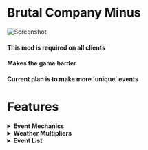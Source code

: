 # Brutal Company Minus
![Screenshot](https://i.imgur.com/jS0vFm2.jpg)
#### This mod is required on all clients
#### Makes the game harder
#### Current plan is to make more 'unique' events

# Features
<details>
  <summary><b>Event Mechanics</b></summary>
    
  - Whenever you land on a moon, a couple of events will be chosen, these events will appear in the UI in the top right hand corner of your screen, this can be open and closed by pressing 'k' or a custom set value in the config.
![Screenshot](https://i.imgur.com/wjsVK7b.jpg)

  - Events will come in 6 main types and are categorized by color
  - These types all have there own weights to get that type of event, this can be changed in the config to use custom set weights instead of type weights.

![Screenshot](https://i.imgur.com/xlanuOi.jpg)
</details>
<details>
  <summary><b>Weather Multipliers</b></summary>

  - Weathers will now come with scrapValue, scrapAmount and factorySize multipliers.
  - These will also be displayed ingame on the terminal in this format <mark>(xScrapValue, xScrapAmount, xFactorySize)</mark> as such
![Screenshot](https://i.imgur.com/biZv8ck.jpg)

  - You can also enable randomize weather multipliers in the config, which will give abit of rng to the weathers after every day.
  - Default multiplier values goes as follows, these can be changed in the config.

**WARNING: Setting a factory size value below 1.00 may crash your game**

| Weather    | Scrap value | Scrap amount | Factory Size |
|------------|-------------|--------------|--------------|
| None       | 1.00        | 1.00         | 1.00         |
| DustClouds | 1.05        | 1.00         | 1.00         |
| Rainy      | 1.05        | 1.00         | 1.00         |
| Stormy     | 1.25        | 1.00         | 1.00         |
| Foggy      | 1.15        | 1.00         | 1.00         |
| Flooded    | 1.20        | 1.00         | 1.00         |
| Eclipsed   | 1.40        | 1.00         | 1.00         |
</details>

<details>
  <summary><b>Event List</b></summary>
  
  - List of all events in corresponding types
  
  <details>
    <summary><b>Very Good</b></summary>
    
| Name | Description |
|-|-|
| Big Bonus | Large sum of credis |
| Scrap Galore | Increased scrap value and amount |
| Golden Bars | Only golden bars will spawn on the map |
| Big Delivery | Spawns a shipment with a bunch of items |
| Plenty Outside Scrap | Spawns scrap outside |
  </details>

  <details>
    <summary><b>Good</b></summary>

| Name | Description |
|-|-|
| Bounty | Killing enemies will now reward credits |
| Bonus | Sum of credits |
| Smaller Map | Reduces factory size |
| More Scrap | Increased scrap amount |
| Higher Scrap Value | Increased scrap value |
| Golden Facility | Only spawns Goldencup, Ring, Goldbar, Fancylamp, Perfumebottle, Painting and Cashregister on the map |
| Dentures | Only spawns teeth on the map |
| Pickles | Only spawns pickles on the map |
| Honk | Only spawns horns on the map |
| Transmute Scrap Small | Takes any one-handed scrap in map scrap pool and only spawns that |
| Small Delivery | Spawns a shipment with some items |
| Scarce Outside Scrap | Spawns scrap outside |
  </details>

  <details>
    <summary><b>Remove Enemy</b></summary>
    - These will also prevent any event with that 'enemy' to be picked.
    

| Name | Description |
|-|-|
| No Baboons | Removes Baboon Hawk |
| No Bracken | Removes Bracken |
| No Coilhead | Removes Coil Head |
| No Dogs | Removes Eyeless Dog |
| No Giants | Removes Forest Keeper |
| No Hoarding Bugs | Removes Hoarding Bug |
| No Jester | Removes Jester |
| No Little Girl | Removes Ghost Girl |
| No Lizards | Removes Spore Lizard |
| No Nutcrackers | Removes Nutcracker |
| No Spiders | Removes Bunker Spider |
| No Thumpers | Removes Thumper |
| No Snare Fleas | Removes Snare Flea |
| No Worm | Removes Earth Leviathan |
| No Slimes | Removes Hygrodere |
| No Maksks | Removes Masked and removes related scraps |
| No Turrets | Removes Turret |
| No Landmines | Removes Landmine |
  </details>

  <details>
    <summary><b>Neutral</b></summary>

| Name | Description |
|-|-|
| Nothing | Nothing |
| Locusts | Spawns Roaming Locusts |
| Birds | Spawns Manticoils |
| Trees | Spawns Trees |
| Leafless Brown Trees | Spawns trees withouth leaves |
| Leafless Trees | Spawns spooky trees |
  </details>

  <details>
    <summary><b>Bad</b></summary>

| Name | Description |
|-|-|
| Hoarding Bugs | Spawns Hoarding bugs outside and inside, comes with Scarce Outside Scrap |
| Bees | Spawns Bees outside |
| Landmines | Increased rates of landmines inside |
| Lizard | Spawns Spore Lizard inside |
| Slimes | Spawns Hygrodere outside and inside |
| Thumpers | Spawns Thumpers inside |
| Turrets | Increased rates of turrets inside |
| Spiders | Spawns Bunker Spiders outside and inside, comes with Leafless Brown Trees |
| Snare Fleas | Spawns Snare Fleas inside |
| Door Glitch | Makes big doors inside the facility open and close randomly |
| Outside Turrets | Spawns turrets outside, comes with Trees |
| Outside Landmines | Spawns Landmines outside |
  </details>

  <details>
    <summary><b>Very Bad</b></summary>
    
| Name | Description |
|-|-|
| Nutcracker | Spawns Nutcrackers outside and inside, comes with Turrets |
| Arachnophobia | Spawns alot of Bunker Spiders outside and inside, comes with Leafless Trees |
| Breacken | Spawns Brackens Inside |
| Coilhead | Spawns Coilheads Inside |
| BaboonHorde | Spawns alot of Baboon Hawks outside |
| Dogs | Spawns Eyeless Dogs outside and inside |
| Jester | Spawns Jesters inside |
| Little Girl | Spawns Ghost Girls inside |
| Anti Coilhead | Changes Coilhead AI and spawns them inside |
| Chinese Produce | Decreased Scrap Value but Increased Scrap Amount |
| Transmute Scrap Big | Takes any two-handed scrap in map scrap pool and only spawns that |
| War Zone | Acts as Quad event including Turrets, Landmines, Outside Turrets and Outside Landmines |
| Gypsy Colony | Spawns a load of Hoarding Bugs outside and inside, comes with Scarce Outside Scrap |
| Forest Giant | Spawns a Forest Keeper inside |
| Inside Bees | Spawns Bees outside and inside |
    
  </details>
  
</details>
